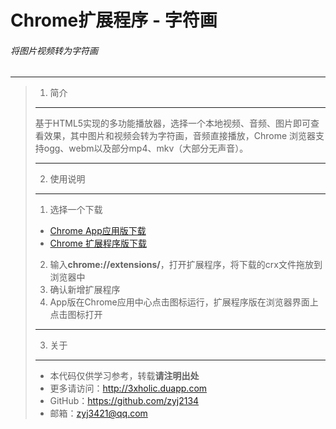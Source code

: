 Chrome扩展程序 - 字符画
================
###### 将图片视频转为字符画
***
> 1. 简介
> -------
> 基于HTML5实现的多功能播放器，选择一个本地视频、音频、图片即可查看效果，其中图片和视频会转为字符画，音频直接播放，Chrome 浏览器支持ogg、webm以及部分mp4、mkv（大部分无声音）。  
> ***
> 2. 使用说明
> -----------
> 1. 选择一个下载
>  - [Chrome App应用版下载][1]
>  - [Chrome 扩展程序版下载][2]
> 2. 输入**chrome://extensions/**，打开扩展程序，将下载的crx文件拖放到浏览器中
> 3. 确认新增扩展程序
> 4. App版在Chrome应用中心点击图标运行，扩展程序版在浏览器界面上点击图标打开
> ***
> 3. 关于
> -------
> + 本代码仅供学习参考，转载**请注明出处**
> + 更多请访问：http://3xholic.duapp.com
> + GitHub：https://github.com/zyj2134
> + 邮箱：[zyj3421@qq.com][3]

[1]: https://github.com/zyj2134/chrome-ascii/raw/master/ascii-app.crx "Chrome App应用版下载"
[2]: https://github.com/zyj2134/chrome-ascii/raw/master/ascii-extension.crx "Chrome 扩展程序版下载"
[3]: http://mail.qq.com/cgi-bin/qm_share?t=qm_mailme&email=h-3_7bSztbbH9vap5Ojq
